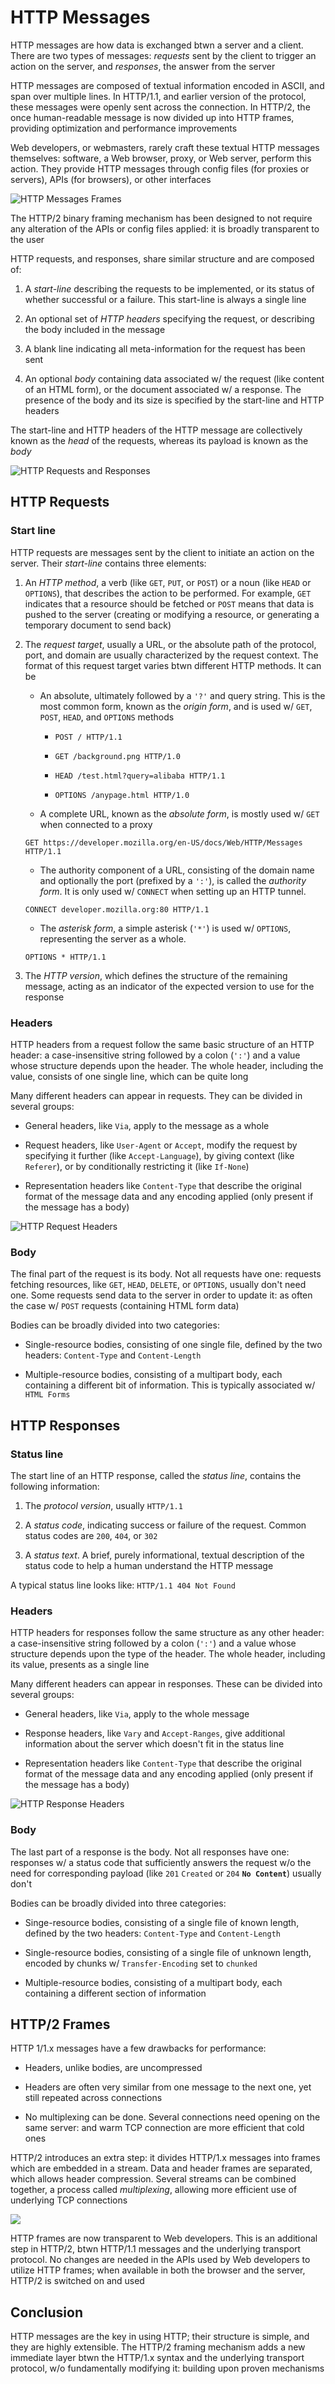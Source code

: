 # HTTP Messages

HTTP messages are how data is exchanged btwn a server and a client. There are two types of messages: *requests* sent by the client to trigger an action on the server, and *responses*, the answer from the server

HTTP messages are composed of textual information encoded in ASCII, and span over multiple lines. In HTTP/1.1, and earlier version of the protocol, these messages were openly sent across the connection. In HTTP/2, the once human-readable message is now divided up into HTTP frames, providing optimization and performance improvements

Web developers, or webmasters, rarely craft these textual HTTP messages themselves: software, a Web browser, proxy, or Web server, perform this action. They provide HTTP messages through config files (for proxies or servers), APIs (for browsers), or other interfaces

![HTTP Messages Frames](../img/http-message-frames.png)

The HTTP/2 binary framing mechanism has been designed to not require any alteration of the APIs or config files applied: it is broadly transparent to the user

HTTP requests, and responses, share similar structure and are composed of:

1. A *start-line* describing the requests to be implemented, or its status of whether successful or a failure. This start-line is always a single line

2. An optional set of *HTTP headers* specifying the request, or describing the body included in the message

3. A blank line indicating all meta-information for the request has been sent

4. An optional *body* containing data associated w/ the request (like content of an HTML form), or the document associated w/ a response. The presence of the body and its size is specified by the start-line and HTTP headers

The start-line and HTTP headers of the HTTP message are collectively known as the *head* of the requests, whereas its payload is known as the *body*

![HTTP Requests and Responses](../img/http-request-response.png)

## HTTP Requests

### Start line

HTTP requests are messages sent by the client to initiate an action on the server. Their *start-line* contains three elements:

1. An *HTTP method*, a verb (like `GET`, `PUT`, or `POST`) or a noun (like `HEAD` or `OPTIONS`), that describes the action to be performed. For example, `GET` indicates that a resource should be fetched or `POST` means that data is pushed to the server (creating or modifying a resource, or generating a temporary document to send back)

2. The *request target*, usually a URL, or the absolute path of the protocol, port, and domain are usually characterized by the request context. The format of this request target varies btwn different HTTP methods. It can be

    * An absolute, ultimately followed by a `'?'` and query string. This is the most common form, known as the *origin form*, and is used w/ `GET`, `POST`, `HEAD`, and `OPTIONS` methods

        * `POST / HTTP/1.1`
    
        * `GET /background.png HTTP/1.0`
    
        * `HEAD /test.html?query=alibaba HTTP/1.1`

        * `OPTIONS /anypage.html HTTP/1.0`

    * A complete URL, known as the *absolute form*, is mostly used w/ `GET` when connected to a proxy
   
    ```
    GET https://developer.mozilla.org/en-US/docs/Web/HTTP/Messages HTTP/1.1
    ```
   
    * The authority component of a URL, consisting of the domain name and optionally the port (prefixed by a `':'`), is called the *authority form*. It is only used w/ `CONNECT` when setting up an HTTP tunnel.

    ```
    CONNECT developer.mozilla.org:80 HTTP/1.1
    ```

   * The *asterisk form*, a simple asterisk (`'*'`) is used w/ `OPTIONS`, representing the server as a whole.

    ```
    OPTIONS * HTTP/1.1
    ```
   
3. The *HTTP version*, which defines the structure of the remaining message, acting as an indicator of the expected version to use for the response

### Headers

HTTP headers from a request follow the same basic structure of an HTTP header: a case-insensitive string followed by a colon (`':'`) and a value whose structure depends upon the header. The whole header, including the value, consists of one single line, which can be quite long

Many different headers can appear in requests. They can be divided in several groups:

* General headers, like `Via`, apply to the message as a whole

* Request headers, like `User-Agent` or `Accept`, modify the request by specifying it further (like `Accept-Language`), by giving context (like `Referer`), or by conditionally restricting it (like `If-None`)

* Representation headers like `Content-Type` that describe the original format of the message data and any encoding applied (only present if the message has a body)

![HTTP Request Headers](../img/http-request-headers.png)

### Body

The final part of the request is its body. Not all requests have one: requests fetching resources, like `GET`, `HEAD`, `DELETE`, or `OPTIONS`, usually don't need one. Some requests send data to the server in order to update it: as often the case w/ `POST` requests (containing HTML form data)

Bodies can be broadly divided into two categories:

* Single-resource bodies, consisting of one single file, defined by the two headers: `Content-Type` and `Content-Length`

* Multiple-resource bodies, consisting of a multipart body, each containing a different bit of information. This is typically associated w/ `HTML Forms`

## HTTP Responses

### Status line

The start line of an HTTP response, called the *status line*, contains the following information:

1. The *protocol version*, usually `HTTP/1.1`

2. A *status code*, indicating success or failure of the request. Common status codes are `200`, `404`, or `302`

3. A *status text*. A brief, purely informational, textual description of the status code to help a human understand the HTTP message

A typical status line looks like: `HTTP/1.1 404 Not Found`

### Headers

HTTP headers for responses follow the same structure as any other header: a case-insensitive string followed by a colon (`':'`) and a value whose structure depends upon the type of the header. The whole header, including its value, presents as a single line

Many different headers can appear in responses. These can be divided into several groups:

* General headers, like `Via`, apply to the whole message

* Response headers, like `Vary` and `Accept-Ranges`, give additional information about the server which doesn't fit in the status line

* Representation headers like `Content-Type` that describe the original format of the message data and any encoding applied (only present if the message has a body)

![HTTP Response Headers](../img/http-response-headers.png)

### Body

The last part of a response is the body. Not all responses have one: responses w/ a status code that sufficiently answers the request w/o the need for corresponding payload (like `201` `Created` or `204` **`No Content`**) usually don't

Bodies can be broadly divided into three categories:

* Singe-resource bodies, consisting of a single file of known length, defined by the two headers: `Content-Type` and `Content-Length`

* Single-resource bodies, consisting of a single file of unknown length, encoded by chunks w/ `Transfer-Encoding` set to `chunked`

* Multiple-resource bodies, consisting of a multipart body, each containing a different section of information

## HTTP/2 Frames

HTTP 1/1.x messages have a few drawbacks for performance:

* Headers, unlike bodies, are uncompressed

* Headers are often very similar from one message to the next one, yet still repeated across connections

* No multiplexing can be done. Several connections need opening on the same server: and warm TCP connection are more efficient that cold ones

HTTP/2 introduces an extra step: it divides HTTP/1.x messages into frames which are embedded in a stream. Data and header frames are separated, which allows header compression. Several streams can be combined together, a process called *multiplexing*, allowing more efficient use of underlying TCP connections

![](../img/binary-framing.png)

HTTP frames are now transparent to Web developers. This is an additional step in HTTP/2, btwn HTTP/1.1 messages and the underlying transport protocol. No changes are needed in the APIs used by Web developers to utilize HTTP frames; when available in both the browser and the server, HTTP/2 is switched on and used

## Conclusion

HTTP messages are the key in using HTTP; their structure is simple, and they are highly extensible. The HTTP/2 framing mechanism adds a new immediate layer btwn the HTTP/1.x syntax and the underlying transport protocol, w/o fundamentally modifying it: building upon proven mechanisms
